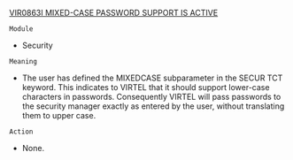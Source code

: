 [VIR0863I MIXED-CASE PASSWORD SUPPORT IS ACTIVE](https://virtel.readthedocs.io/en/latest/manuals/virtel/Virtel459MG/messages.html?highlight=VIR0863I#VIR0863I)

`Module`
- Security

`Meaning`
- The user has defined the MIXEDCASE subparameter in the SECUR TCT keyword. This indicates to VIRTEL that it should support lower-case characters in passwords. Consequently VIRTEL will pass passwords to the security manager exactly as entered by the user, without translating them to upper case.

`Action`
- None.
